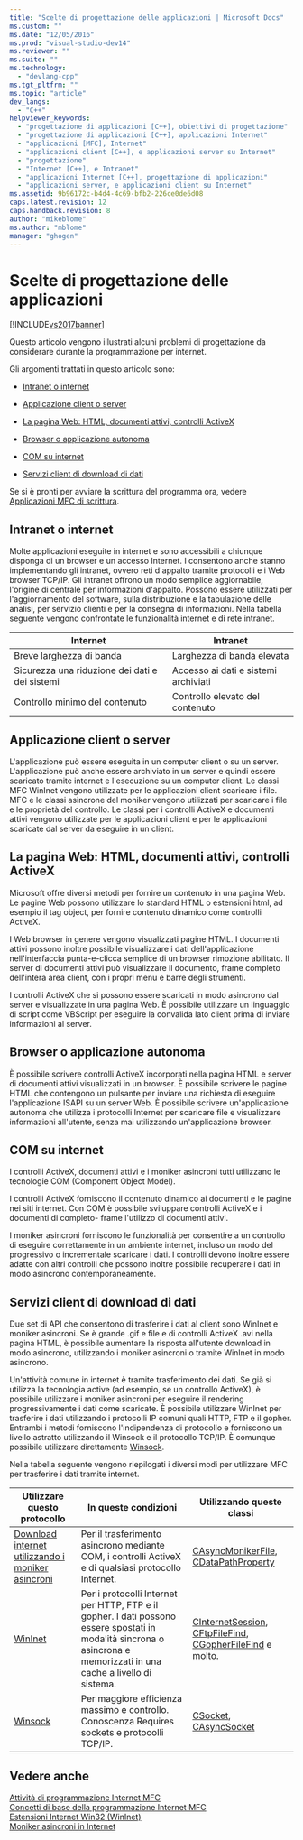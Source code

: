 ```yaml
---
title: "Scelte di progettazione delle applicazioni | Microsoft Docs"
ms.custom: ""
ms.date: "12/05/2016"
ms.prod: "visual-studio-dev14"
ms.reviewer: ""
ms.suite: ""
ms.technology: 
  - "devlang-cpp"
ms.tgt_pltfrm: ""
ms.topic: "article"
dev_langs: 
  - "C++"
helpviewer_keywords: 
  - "progettazione di applicazioni [C++], obiettivi di progettazione"
  - "progettazione di applicazioni [C++], applicazioni Internet"
  - "applicazioni [MFC], Internet"
  - "applicazioni client [C++], e applicazioni server su Internet"
  - "progettazione"
  - "Internet [C++], e Intranet"
  - "applicazioni Internet [C++], progettazione di applicazioni"
  - "applicazioni server, e applicazioni client su Internet"
ms.assetid: 9b96172c-b4d4-4c69-bfb2-226ce0de6d08
caps.latest.revision: 12
caps.handback.revision: 8
author: "mikeblome"
ms.author: "mblome"
manager: "ghogen"
---
```

# Scelte di progettazione delle applicazioni
[!INCLUDE[vs2017banner](../assembler/inline/includes/vs2017banner.md)]

Questo articolo vengono illustrati alcuni problemi di progettazione da considerare durante la programmazione per internet.  
  
 Gli argomenti trattati in questo articolo sono:  
  
-   [Intranet o internet](#_core_intranet_versus_internet)  
  
-   [Applicazione client o server](#_core_client_or_server_application)  
  
-   [La pagina Web: HTML, documenti attivi, controlli ActiveX](#_core_the_web_page.3a_.html.2c_.activex_documents.2c_.activex_controls)  
  
-   [Browser o applicazione autonoma](#_core_browser_or_stand.2d.alone_application)  
  
-   [COM su internet](#_core_com_on_the_internet)  
  
-   [Servizi client di download di dati](#_core_client_data_download_services)  
  
 Se si è pronti per avviare la scrittura del programma ora, vedere [Applicazioni MFC di scrittura](../mfc/writing-mfc-applications.md).  
  
##  <a name="_core_intranet_versus_internet"></a> Intranet o internet  
 Molte applicazioni eseguite in internet e sono accessibili a chiunque disponga di un browser e un accesso Internet.  I consentono anche stanno implementando gli intranet, ovvero reti d'appalto tramite protocolli e i Web browser TCP\/IP.  Gli intranet offrono un modo semplice aggiornabile, l'origine di centrale per informazioni d'appalto.  Possono essere utilizzati per l'aggiornamento del software, sulla distribuzione e la tabulazione delle analisi, per servizio clienti e per la consegna di informazioni.  Nella tabella seguente vengono confrontate le funzionalità internet e di rete intranet.  
  
|Internet|Intranet|  
|--------------|--------------|  
|Breve larghezza di banda|Larghezza di banda elevata|  
|Sicurezza una riduzione dei dati e dei sistemi|Accesso ai dati e sistemi archiviati|  
|Controllo minimo del contenuto|Controllo elevato del contenuto|  
  
##  <a name="_core_client_or_server_application"></a> Applicazione client o server  
 L'applicazione può essere eseguita in un computer client o su un server.  L'applicazione può anche essere archiviato in un server e quindi essere scaricato tramite internet e l'esecuzione su un computer client.  Le classi MFC WinInet vengono utilizzate per le applicazioni client scaricare i file.  MFC e le classi asincrone del moniker vengono utilizzati per scaricare i file e le proprietà del controllo.  Le classi per i controlli ActiveX e documenti attivi vengono utilizzate per le applicazioni client e per le applicazioni scaricate dal server da eseguire in un client.  
  
##  <a name="_core_the_web_page.3a_.html.2c_.activex_documents.2c_.activex_controls"></a> La pagina Web: HTML, documenti attivi, controlli ActiveX  
 Microsoft offre diversi metodi per fornire un contenuto in una pagina Web.  Le pagine Web possono utilizzare lo standard HTML o estensioni html, ad esempio il tag object, per fornire contenuto dinamico come controlli ActiveX.  
  
 I Web browser in genere vengono visualizzati pagine HTML.  I documenti attivi possono inoltre possibile visualizzare i dati dell'applicazione nell'interfaccia punta\-e\-clicca semplice di un browser rimozione abilitato.  Il server di documenti attivi può visualizzare il documento, frame completo dell'intera area client, con i propri menu e barre degli strumenti.  
  
 I controlli ActiveX che si possono essere scaricati in modo asincrono dal server e visualizzate in una pagina Web.  È possibile utilizzare un linguaggio di script come VBScript per eseguire la convalida lato client prima di inviare informazioni al server.  
  
##  <a name="_core_browser_or_stand.2d.alone_application"></a> Browser o applicazione autonoma  
 È possibile scrivere controlli ActiveX incorporati nella pagina HTML e server di documenti attivi visualizzati in un browser.  È possibile scrivere le pagine HTML che contengono un pulsante per inviare una richiesta di eseguire l'applicazione ISAPI su un server Web.  È possibile scrivere un'applicazione autonoma che utilizza i protocolli Internet per scaricare file e visualizzare informazioni all'utente, senza mai utilizzando un'applicazione browser.  
  
##  <a name="_core_com_on_the_internet"></a> COM su internet  
 I controlli ActiveX, documenti attivi e i moniker asincroni tutti utilizzano le tecnologie COM \(Component Object Model\).  
  
 I controlli ActiveX forniscono il contenuto dinamico ai documenti e le pagine nei siti internet.  Con COM è possibile sviluppare controlli ActiveX e i documenti di completo\- frame l'utilizzo di documenti attivi.  
  
 I moniker asincroni forniscono le funzionalità per consentire a un controllo di eseguire correttamente in un ambiente internet, incluso un modo del progressivo o incrementale scaricare i dati.  I controlli devono inoltre essere adatte con altri controlli che possono inoltre possibile recuperare i dati in modo asincrono contemporaneamente.  
  
##  <a name="_core_client_data_download_services"></a> Servizi client di download di dati  
 Due set di API che consentono di trasferire i dati al client sono WinInet e moniker asincroni.  Se è grande .gif e file e di controlli ActiveX .avi nella pagina HTML, è possibile aumentare la risposta all'utente download in modo asincrono, utilizzando i moniker asincroni o tramite WinInet in modo asincrono.  
  
 Un'attività comune in internet è tramite trasferimento dei dati.  Se già si utilizza la tecnologia active \(ad esempio, se un controllo ActiveX\), è possibile utilizzare i moniker asincroni per eseguire il rendering progressivamente i dati come scaricate.  È possibile utilizzare WinInet per trasferire i dati utilizzando i protocolli IP comuni quali HTTP, FTP e il gopher.  Entrambi i metodi forniscono l'indipendenza di protocollo e forniscono un livello astratto utilizzando il Winsock e il protocollo TCP\/IP.  È comunque possibile utilizzare direttamente [Winsock](../mfc/windows-sockets-in-mfc.md).  
  
 Nella tabella seguente vengono riepilogati i diversi modi per utilizzare MFC per trasferire i dati tramite internet.  
  
|Utilizzare questo protocollo|In queste condizioni|Utilizzando queste classi|  
|----------------------------------|--------------------------|-------------------------------|  
|[Download internet utilizzando i moniker asincroni](../mfc/asynchronous-monikers-on-the-internet.md)|Per il trasferimento asincrono mediante COM, i controlli ActiveX e di qualsiasi protocollo Internet.|[CAsyncMonikerFile](../mfc/reference/casyncmonikerfile-class.md), [CDataPathProperty](../mfc/reference/cdatapathproperty-class.md)|  
|[WinInet](../mfc/win32-internet-extensions-wininet.md)|Per i protocolli Internet per HTTP, FTP e il gopher.  I dati possono essere spostati in modalità sincrona o asincrona e memorizzati in una cache a livello di sistema.|[CInternetSession](../mfc/reference/cinternetsession-class.md), [CFtpFileFind](../mfc/reference/cftpfilefind-class.md), [CGopherFileFind](../mfc/reference/cgopherfilefind-class.md) e molto.|  
|[Winsock](../mfc/windows-sockets-in-mfc.md)|Per maggiore efficienza massimo e controllo.  Conoscenza Requires sockets e protocolli TCP\/IP.|[CSocket](../mfc/reference/csocket-class.md), [CAsyncSocket](../mfc/reference/casyncsocket-class.md)|  
  
## Vedere anche  
 [Attività di programmazione Internet MFC](../mfc/mfc-internet-programming-tasks.md)   
 [Concetti di base della programmazione Internet MFC](../mfc/mfc-internet-programming-basics.md)   
 [Estensioni Internet Win32 \(WinInet\)](../mfc/win32-internet-extensions-wininet.md)   
 [Moniker asincroni in Internet](../mfc/asynchronous-monikers-on-the-internet.md)